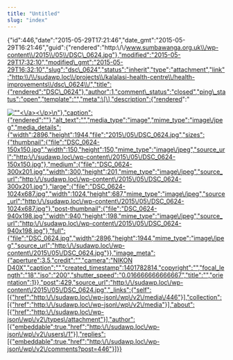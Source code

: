 ```yaml
---
title: "Untitled"
slug: "index"
---
```


{"id":446,"date":"2015-05-29T17:21:46","date\_gmt":"2015-05-29T16:21:46","guid":{"rendered":"http:\\/\\/www.sumbawanga.org.uk\\/wp-content\\/2015\\/05\\/DSC\_0624.jpg"},"modified":"2015-05-29T17:32:10","modified\_gmt":"2015-05-29T16:32:10","slug":"dsc\_0624","status":"inherit","type":"attachment","link":"http:\\/\\/sudawp.loc\\/projects\\/kalalasi-health-centre\\/health-improvements\\/dsc\_0624\\/","title":{"rendered":"DSC\_0624"},"author":1,"comment\_status":"closed","ping\_status":"open","template":"","meta":\[\],"description":{"rendered":"

[![\"\"](\"http:\/\/sudawp.loc\/wp-content\/2015\/05\/DSC_0624-300x201.jpg\")<\\/a><\\/p>\\n"},"caption":{"rendered":""},"alt\_text":"","media\_type":"image","mime\_type":"image\\/jpeg","media\_details":{"width":2896,"height":1944,"file":"2015\\/05\\/DSC\_0624.jpg","sizes":{"thumbnail":{"file":"DSC\_0624-150x150.jpg","width":150,"height":150,"mime\_type":"image\\/jpeg","source\_url":"http:\\/\\/sudawp.loc\\/wp-content\\/2015\\/05\\/DSC\_0624-150x150.jpg"},"medium":{"file":"DSC\_0624-300x201.jpg","width":300,"height":201,"mime\_type":"image\\/jpeg","source\_url":"http:\\/\\/sudawp.loc\\/wp-content\\/2015\\/05\\/DSC\_0624-300x201.jpg"},"large":{"file":"DSC\_0624-1024x687.jpg","width":1024,"height":687,"mime\_type":"image\\/jpeg","source\_url":"http:\\/\\/sudawp.loc\\/wp-content\\/2015\\/05\\/DSC\_0624-1024x687.jpg"},"post-thumbnail":{"file":"DSC\_0624-940x198.jpg","width":940,"height":198,"mime\_type":"image\\/jpeg","source\_url":"http:\\/\\/sudawp.loc\\/wp-content\\/2015\\/05\\/DSC\_0624-940x198.jpg"},"full":{"file":"DSC\_0624.jpg","width":2896,"height":1944,"mime\_type":"image\\/jpeg","source\_url":"http:\\/\\/sudawp.loc\\/wp-content\\/2015\\/05\\/DSC\_0624.jpg"}},"image\_meta":{"aperture":3.5,"credit":"","camera":"NIKON D40X","caption":"","created\_timestamp":1401782814,"copyright":"","focal\_length":"18","iso":"200","shutter\_speed":"0.016666666666667","title":"","orientation":1}},"post":429,"source\_url":"http:\\/\\/sudawp.loc\\/wp-content\\/2015\\/05\\/DSC\_0624.jpg","\_links":{"self":\[{"href":"http:\\/\\/sudawp.loc\\/wp-json\\/wp\\/v2\\/media\\/446"}\],"collection":\[{"href":"http:\\/\\/sudawp.loc\\/wp-json\\/wp\\/v2\\/media"}\],"about":\[{"href":"http:\\/\\/sudawp.loc\\/wp-json\\/wp\\/v2\\/types\\/attachment"}\],"author":\[{"embeddable":true,"href":"http:\\/\\/sudawp.loc\\/wp-json\\/wp\\/v2\\/users\\/1"}\],"replies":\[{"embeddable":true,"href":"http:\\/\\/sudawp.loc\\/wp-json\\/wp\\/v2\\/comments?post=446"}\]}}](http:\/\/sudawp.loc\/wp-content\/2015\/05\/DSC_0624.jpg)